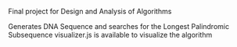 Final project for Design and Analysis of Algorithms

Generates DNA Sequence and searches for the Longest Palindromic Subsequence
visualizer.js is available to visualize the algorithm
